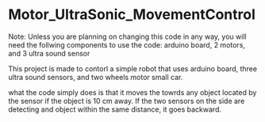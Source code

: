 # Motor_UltraSonic_MovementControl

Note: Unless you are planning on changing this code in any way, you will need the follwing components to use the code: arduino board, 2 motors, and 3 ultra sound sensor

This project is made to contorl a simple robot that uses arduino board, three ultra sound sensors, and two wheels motor small car.

what the code simply does is that it moves the towrds any object located by the sensor if the object is 10 cm away. If the two sensors on the side are detecting and object within the same distance, it goes backward.
